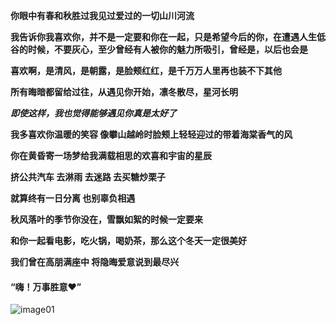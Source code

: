 **你眼中有春和秋胜过我见过爱过的一切山川河流**



**我告诉你我喜欢你，并不是一定要和你在一起，只是希望今后的你，在遭遇人生低谷的时候，不要灰心，至少曾经有人被你的魅力所吸引，曾经是，以后也会是**



**喜欢啊，是清风，是朝露，是脸颊红红，是千万万人里再也装不下其他**



**所有晦暗都留给过往，从遇见你开始，凛冬散尽，星河长明**



***即使这样，我也觉得能够遇见你真是太好了***



**我多喜欢你温暖的笑容 像攀山越岭时脸颊上轻轻迎过的带着海棠香气的风**



**你在黄昏寄一场梦给我满载相思的欢喜和宇宙的星辰**



**挤公共汽车 去淋雨 去迷路 去买糖炒栗子**



**就算终有一日分离 也别辜负相遇**



**秋风落叶的季节你没在，雪飘如絮的时候一定要来**



**和你一起看电影，吃火锅，喝奶茶，那么这个冬天一定很美好**



**我们曾在高朋满座中 将隐晦爱意说到最尽兴**



#### “嗨！万事胜意❤️”

![image01](http://8.142.4.106:2022/images/12a4ffa.jpg)
